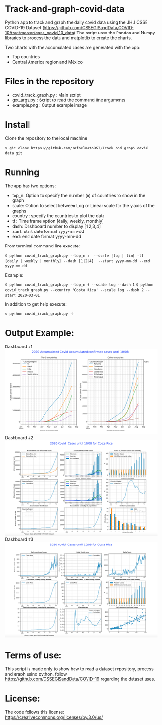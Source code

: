 # Track-and-graph-covid-data
Python app to track and graph the daily covid data using the JHU CSSE COVID-19 Dataset (https://github.com/CSSEGISandData/COVID-19/tree/master/csse_covid_19_data)
The script uses the Pandas and Numpy libraries to process the data and matplotlib to create the charts.

Two charts with the accumulated cases are generated with the app:
- Top countries 
- Central America region  and México 

# Files in the repository

- covid_track_graph.py  : Main script
- get_args.py : Script to read the command line arguments
- example.png : Output example image

# Install
Clone the repository to the local machine

`$ git clone https://github.com/rafaelmata357/Track-and-graph-covid-data.git`

# Running

The app has two options:
- top_n: Option to specify the number (n) of countries to show in the graph
- scale: Option to select between Log or Linear scale for the y axis of the graphs
- country : specify the countries to plot the data
- tf  : Time frame option [daily, weekly, monthly]
- dash: Dashboard number to display [1,2,3,4] 
- start: start date format yyyy-mm-dd 
- end: end date format yyyy-mm-dd 

From terminal command line execute:

`$ python covid_track_graph.py --top_n n  --scale [log | lin] -tf [daily | weekly | monthly] --dash [1|2|4]  --start yyyy-mm-dd --end yyyy-mm-dd`

Example:

`$ python covid_track_graph.py --top_n 6 --scale log --dash 1`
`$ python covid_track_graph.py --country 'Costa Rica' --scale log --dash 2 --start 2020-03-01`

In addition to get help execute:

`$ python covid_track_graph.py -h `

# Output Example:

Dashboard #1
![Example](https://github.com/rafaelmata357/Track-and-graph-covid-data/blob/master/example1.png)
Dashboard #2
![Example](https://github.com/rafaelmata357/Track-and-graph-covid-data/blob/master/example2.png)
Dashboard #3
![Example](https://github.com/rafaelmata357/Track-and-graph-covid-data/blob/master/example3.png)

# Terms of use:

This script is made only to show how to read a dataset repository, process and graph using python, follow https://github.com/CSSEGISandData/COVID-19 regarding the dataset uses. 

# License:

The code follows this license: https://creativecommons.org/licenses/by/3.0/us/
